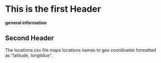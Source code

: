 
# This is the first Header
**general information**

## Second Header 
The locations.csv file maps locations names to geo coordinates formatted as "latitude, longtidue".